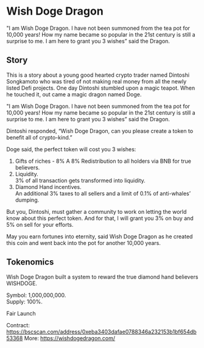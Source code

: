 # Wish Doge Dragon

"I am Wish Doge Dragon. I have not been summoned from the tea pot for 10,000 years! How my name became so popular in the 21st century is still a surprise to me. I am here to grant you 3 wishes” said the Dragon.

## Story

This is a story about a young good hearted crypto trader named Dintoshi Songkamoto who was tired of not making real money from all the newly listed Defi projects. One day Dintoshi stumbled upon a magic teapot. When he touched it, out came a magic dragon named Doge.

"I am Wish Doge Dragon. I have not been summoned from the tea pot for 10,000 years! How my name became so popular in the 21st century is still a surprise to me. I am here to grant you 3 wishes” said the Dragon.

Dintoshi responded, “Wish Doge Dragon, can you please create a token to benefit all of crypto-kind.”

Doge said, the perfect token will cost you 3 wishes:
1. Gifts of riches - 8%
A 8% Redistribution to all holders via BNB for true believers.  
2. Liquidity.  
3% of all transaction gets transformed into liquidity. 
3. Diamond Hand incentives.  
An additional 3% taxes to all sellers and a limit of 0.1% of anti-whales’ dumping. 

But you, Dintoshi, must gather a community to work on letting the world know about this perfect token. And for that, I will grant you 3% on buy and 5% on sell for your efforts.

May you earn fortunes into eternity, said Wish Doge Dragon as he created this coin and went back into the pot for another 10,000 years.

## Tokenomics
Wish Doge Dragon built a system to reward the true diamond hand believers
WISHDOGE.  

Symbol: 1,000,000,000.  
Supply: 100%.  

Fair Launch

Contract: https://bscscan.com/address/0xeba3403dafae0788346a232153b1bf654db53368
More: https://wishdogedragon.com/

